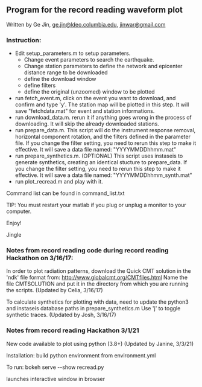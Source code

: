 ## Program for the record reading waveform plot
Written by Ge Jin, ge.jin@ldeo.columbia.edu, jinwar@gmail.com

### Instruction: 

* Edit setup_parameters.m to setup parameters.
	- Change event parameters to search the earthquake.
	- Change station parameters to define the network and epicenter distance range to be downloaded
	- define the download window
	- define filters
	- define the original (unzoomed) window to be plotted
* run fetch_event.m, click on the event you want to download, and confirm and type 'y'. The station map will be plotted in this step. It will save "fetchdata.mat" for event and station informations.
* run download_data.m. rerun it if anything goes wrong in the process of downloading. It will skip the already downloaded stations. 
* run prepare_data.m. This script will do the instrument response removal, horizontal component rotation, and the filters defined in the parameter file. If you change the filter setting, you need to rerun this step to make it effective. It will save a data file named: "YYYYMMDDhhmm.mat"
* run prepare_synthetics.m. (OPTIONAL) This script uses instaseis to generate synthetics, creating an identical stucture to prepare_data. If you change the filter setting, you need to rerun this step to make it effective. It will save a data file named: "YYYYMMDDhhmm_synth.mat"
* run plot_recread.m and play with it.

Command list can be found in command_list.txt

TIP: You must restart your matlab if you plug or unplug a monitor to your computer.

Enjoy!

Jingle

### Notes from record reading code during record reading Hackathon on 3/16/17:

In order to plot radiation patterns, download the Quick CMT solution in the 'ndk' file format from:
http://www.globalcmt.org/CMTfiles.html
Name the file CMTSOLUTION and put it in the directory from which you are running the scripts.
(Updated by Celia, 3/16/17)

To calculate synthetics for plotting with data, need to update the python3 and instaseis database paths in prepare_synthetics.m
Use 'j' to toggle synthetic traces.
(Updated by Josh, 3/16/17)

### Notes from record reading Hackathon 3/1/21

New code available to plot using python (3.8+)
(Updated by Janine, 3/3/21)

Installation: 
build python environment from environment.yml

To run: 
bokeh serve --show recread.py

launches interactive window in browser
